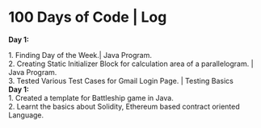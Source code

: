 <h1> <b> 100 Days of Code | Log </b> </h1>

<b>Day 1:</b>
   <div>
    1. Finding Day of the Week.| Java Program. <br>
    2. Creating Static Initializer Block for calculation area of a parallelogram. | Java Program.<br>
    3. Tested Various Test Cases for Gmail Login Page. | Testing Basics
  </div>
<b>Day 1:</b>
   <div>
    1. Created a template for Battleship game in Java. <br>
    2. Learnt the basics about Solidity, Ethereum based contract oriented Language.
   </div>
